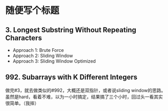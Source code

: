 # 随便写个标题

## 3. Longest Substring Without Repeating Characters
- Approach 1: Brute Force
- Approach 2: Sliding Window
- Approach 3: Sliding Window Optimized

## 992. Subarrays with K Different Integers
做完#3，就去做类似的#992，大概还是双指针，或者说sliding window的思路。虽然是hard，看着不难，以为一小时搞定，结果搞了三个小时，回过头一看其实很简单。（我摔）